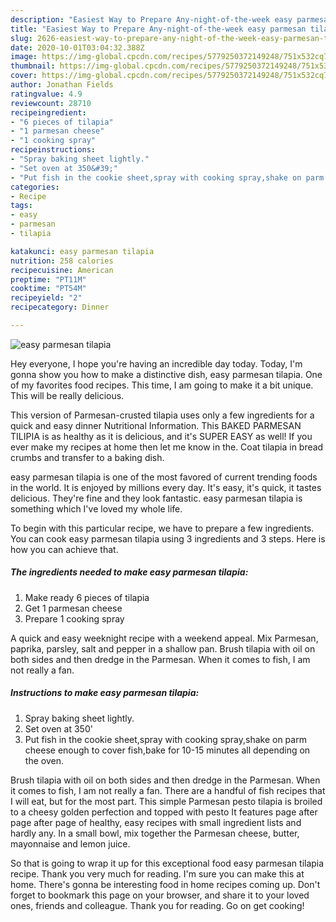 ```yaml
---
description: "Easiest Way to Prepare Any-night-of-the-week easy parmesan tilapia"
title: "Easiest Way to Prepare Any-night-of-the-week easy parmesan tilapia"
slug: 2626-easiest-way-to-prepare-any-night-of-the-week-easy-parmesan-tilapia
date: 2020-10-01T03:04:32.388Z
image: https://img-global.cpcdn.com/recipes/5779250372149248/751x532cq70/easy-parmesan-tilapia-recipe-main-photo.jpg
thumbnail: https://img-global.cpcdn.com/recipes/5779250372149248/751x532cq70/easy-parmesan-tilapia-recipe-main-photo.jpg
cover: https://img-global.cpcdn.com/recipes/5779250372149248/751x532cq70/easy-parmesan-tilapia-recipe-main-photo.jpg
author: Jonathan Fields
ratingvalue: 4.9
reviewcount: 28710
recipeingredient:
- "6 pieces of tilapia"
- "1 parmesan cheese"
- "1 cooking spray"
recipeinstructions:
- "Spray baking sheet lightly."
- "Set oven at 350&#39;"
- "Put fish in the cookie sheet,spray with cooking spray,shake on parm cheese enough to cover fish,bake for 10-15 minutes all depending on the oven."
categories:
- Recipe
tags:
- easy
- parmesan
- tilapia

katakunci: easy parmesan tilapia 
nutrition: 258 calories
recipecuisine: American
preptime: "PT11M"
cooktime: "PT54M"
recipeyield: "2"
recipecategory: Dinner

---
```



![easy parmesan tilapia](https://img-global.cpcdn.com/recipes/5779250372149248/751x532cq70/easy-parmesan-tilapia-recipe-main-photo.jpg)

Hey everyone, I hope you're having an incredible day today. Today, I'm gonna show you how to make a distinctive dish, easy parmesan tilapia. One of my favorites food recipes. This time, I am going to make it a bit unique. This will be really delicious.

This version of Parmesan-crusted tilapia uses only a few ingredients for a quick and easy dinner Nutritional Information. This BAKED PARMESAN TILIPIA is as healthy as it is delicious, and it&#39;s SUPER EASY as well! If you ever make my recipes at home then let me know in the. Coat tilapia in bread crumbs and transfer to a baking dish.

easy parmesan tilapia is one of the most favored of current trending foods in the world. It is enjoyed by millions every day. It's easy, it's quick, it tastes delicious. They're fine and they look fantastic. easy parmesan tilapia is something which I've loved my whole life.


To begin with this particular recipe, we have to prepare a few ingredients. You can cook easy parmesan tilapia using 3 ingredients and 3 steps. Here is how you can achieve that.

<!--inarticleads1-->

##### The ingredients needed to make easy parmesan tilapia:

1. Make ready 6 pieces of tilapia
1. Get 1 parmesan cheese
1. Prepare 1 cooking spray


A quick and easy weeknight recipe with a weekend appeal. Mix Parmesan, paprika, parsley, salt and pepper in a shallow pan. Brush tilapia with oil on both sides and then dredge in the Parmesan. When it comes to fish, I am not really a fan. 

<!--inarticleads2-->

##### Instructions to make easy parmesan tilapia:

1. Spray baking sheet lightly.
1. Set oven at 350&#39;
1. Put fish in the cookie sheet,spray with cooking spray,shake on parm cheese enough to cover fish,bake for 10-15 minutes all depending on the oven.


Brush tilapia with oil on both sides and then dredge in the Parmesan. When it comes to fish, I am not really a fan. There are a handful of fish recipes that I will eat, but for the most part. This simple Parmesan pesto tilapia is broiled to a cheesy golden perfection and topped with pesto It features page after page after page of healthy, easy recipes with small ingredient lists and hardly any. In a small bowl, mix together the Parmesan cheese, butter, mayonnaise and lemon juice. 

So that is going to wrap it up for this exceptional food easy parmesan tilapia recipe. Thank you very much for reading. I'm sure you can make this at home. There's gonna be interesting food in home recipes coming up. Don't forget to bookmark this page on your browser, and share it to your loved ones, friends and colleague. Thank you for reading. Go on get cooking!
